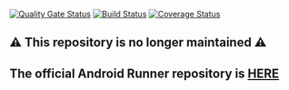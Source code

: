 [![Quality Gate Status](https://sonarcloud.io/api/project_badges/measure?project=S2-group_android-runner&metric=alert_status)](https://sonarcloud.io/dashboard?id=S2-group_android-runner)
[![Build Status](https://travis-ci.org/S2-group/android-runner.svg?branch=master)](https://travis-ci.org/S2-group/android-runner)
[![Coverage Status](https://coveralls.io/repos/github/S2-group/android-runner/badge.svg?branch=master)](https://coveralls.io/github/S2-group/android-runner?branch=master&service=github)

## :warning: This repository is no longer maintained :warning:
## The official Android Runner repository is [HERE](https://github.com/S2-group/android-runner/)

<!--
# Android Runner
Automated experiment execution on Android devices

## Install
This tool is only tested on Ubuntu, but it should work in other linux distributions.
You'll need:
- Python 3
- Android Debug Bridge (`sudo apt install android-tools-adb`)
- Android SDK Tools (`sudo apt install monkeyrunner`)
- JDK 8 (NOT JDK 9) (`sudo apt install openjdk-8-jre`)
- lxml (`sudo apt install python-lxml`)
- Install Python requirements (`pip install -r requirements.txt`)

Additionally, the following are also required for the Batterystats method:
- power_profile.xml (retrievable from the device using [APKTool](https://github.com/iBotPeaches/Apktool))
- systrace.py (from the Android SDK Tools)
- A device that is able to report on the `idle` and `frequency` states of the CPU using systrace.py

Note: It is important that monkeyrunner shares the same adb the experiment is using. Otherwise, there will be an adb restart and output may be tainted by the notification.

Note 2: You can specifiy the path to ADB and/or Monkeyrunner in the experiment configuration. See the Experiment Configuration section below.

Note 3: To check whether the the device is able to report on the `idle` and `frequency` states of the CPU, you can run the command `python systrace.py -l` and ensure both categories are listed among the supported categories.

## Quick start
To run an experiment, run:
```bash
python android_runner your_config.json
```
Example configuration files can be found in the subdirectories of the `example` directory.

## Structure
### devices.json
A JSON config that maps devices names to their ADB ids for easy reference in config files.

### Experiment Configuration
Below is a reference to the fields for the experiment configuration. It is not always updated.

**adb_path** *string*
Path to ADB. Example path: `/opt/platform-tools/adb`

**monkeyrunner_path** *string*
Path to Monkeyrunner. Example path: `/opt/platform-tools/bin/monkeyrunner`

**systrace_path** *string*
Path to Systrace.py. Example path: `/home/user/Android/Sdk/platform-tools/systrace/systrace.py`

**powerprofile_path** *string*
Path to power_profile.xml. Example path: `android-runner/example/batterystats/power_profile.xml`

**type** *string*
Type of the experiment. Can be `web`, `native` or 'plugintest'

**device_spec** *string*
Specify this property inside of your config to specify a `devices.json` outside of the Android Runner repository. For example:

 ``` json
 {
   ....
   "type": "native",
   "devices_spec": "/home/user/experiments/devices.json",
   "devices": {
     "nexus6p": {}
   },
   ...
 }
 ```

**replications** *positive integer*
Number of times an experiment is run.

**randomization** *boolean*
Random order of run execution. Default is *false*.

**duration** *positive integer*
The duration of each run in milliseconds, default is 0. Setting a too short duration may lead to missing results when running native experiments, adviced is to set a higher duration time if unexpected results appear.

**time_between_run** *positive integer*
The time that the framework waits between 2 succesive experiment runs. Default is 0.

**devices** *JSON*
A JSON object to describe the devices to be used and their arguments. Below are several examples:
```json
  "devices": {
    "nexus6p": {
      "root_disable_charging": "True",
      "charging_disabled_value": 0,
      "usb_charging_disabled_file": "/sys/class/power_supply/usb/device/charge"
    }
  }
```

```json
  "devices": {
    "nexus6p": {
      "root_disable_charging": "False"
    }
  }
```

```json
  "devices": {
    "nexus6p": {}
  }
```
Note that the last two examples result in the same behaviour.

The root_disable_charging option specifies if the devices needs to be root charging disabled by writing the charging_disabled_value to the usb_charging_disabled_file. Different devices have different values for the charging_disabled_value and usb_charging_disabled_file, so be carefull when using this feature. Also keep an eye out on the battery percantage when ussing this feature. If the battery dies when the charging is root disabled, it becomes impossible to charge the device via USB. 

**WARNING:** Always check the battery settings of the device for the charging status of the device after using root disable charging.
If the device isn't charging after the experiment is finished, reset the charging file yourself via ADB SU command line using:
```shell
adb su -c 'echo <charging enabled value> > <usb_charging_disabled_file>'
```

**paths** *Array\<String\>*
The paths to the APKs/URLs to test with. In case of the APKs, this is the path on the local file system.

**apps** *Array\<String\>*
The package names of the apps to test when the apps are already installed on the device. For example:
```json
  "apps": [
    "org.mozilla.firefox",
    "com.quicinc.trepn"
  ]
```

**browsers** *Array\<String\>*
*Dependent on type = web*
The names of browser(s) to use. Currently supported values are `chrome`.

**profilers** *JSON*
A JSON object to describe the profilers to be used and their arguments. Below are several examples:
```json
  "profilers": {
    "trepn": {
      "sample_interval": 100,
      "data_points": ["battery_power", "mem_usage"]
    }
  }
```

```json
  "profilers": {
    "android": {
      "sample_interval": 100,
      "data_points": ["cpu", "mem"],
      "subject_aggregation": "user_subject_aggregation.py",
      "experiment_aggregation": "user_experiment_aggregation.py"
    }
  }
```

```json
  "profilers": {
    "batterystats": {
      "cleanup": true,
      "subject_aggregation": "default",
      "experiment_aggregation": "default",
      "enable_systrace_parsing": true,
      "python2_path": "python2"
    }
  }
```
**subject_aggregation** *string*
Specify which subject aggregation to use. The default is the subject aggregation provided by the profiler. If a user specified aggregation script is used then the script should contain a ```bash main(dummy, data_dir)``` method, as this method is used as the entry point to the script.

**experiment_aggregation** *string*
Specify which experiment aggregation to use. The default is the experiment aggregation provided by the profiler. If a user specified aggregation script is used then the script should contain a ```bash main(dummy, data_dir, result_file)``` method, as this method is used as the entry point to the script.

**cleanup** *boolean*
Delete log files required by Batterystats after completion of the experiment. The default is *true*.

**enable_systrace_parsing** *boolean*
The Batterystats profiler uses the profiling tool Systrace internally to measure CPU specific activity and energy consumption on the mobile device. For some devices the parsing of the output of Systrace fails, causing the experiment run to fail. You can safely disable the Systrace parsing when you encounter Systrace parsing errors given that your experiment does not need rely on CPU specific information, but rather on the overall energy consumption of the mobile device. The overall energy consumption is not affected by the Systrace logs since it is tracked using another tool. The default is *true*.

**python2_path** *string*
The path to python 2 that is used to launch Systrace. The default is *python2*.

**scripts** *JSON*
A JSON list of types and paths of scripts to run. Below is an example:
```json
"scripts": {
  "before_experiment": "before_experiment.py",
  "before_run": "before_run.py",
  "interaction": "interaction.py",
  "after_run": "after_run.py",
  "after_experiment": "after_experiment.py"
}
```
Below are the supported types:
- before_experiment
  executes once before the first run
- before_run
  executes before every run
- after_launch
  executes after the target app/website is launched, but before profiling starts
- interaction
  executes between the start and end of a run
- before_close
  executes before the target app/website is closed
- after_run
  executes after a run completes
- after_experiment
  executes once after the last run
  
Instead of a path to string it is also possible to provide a JSON object in the following form:
```json
    "interaction": [
      {
        "type": "python2",
        "path": "Scripts/interaction.py",
        "timeout": 500,
        "logcat_regex": "<expr>"
      }
   ]
```
Within the JSON object you can use "type" to "python2", "monkeyrunner" or, "monkeyreplay" depending on the type of script. "python2" can be used for a standard python script,  "monkeyreplay" for running a Monkeyrunner script with the use of the Monkeyrunner framework and "monkeyrunner" can be used to run a Monkeyrunner directly without the entire Monkeyrunner framework. The "timeout" option is to set a maximum run time in miliseconds for the specified script. The optional option "logcat_regex" filters the logcat messages such that it only keeps lines where the log message matches "\<expr\>" where "\<expr\>" is a regular expression.

## Plugin profilers
It is possible to write your own profiler and use this with Android runner. To do so write your profiler in such a way
that it uses [this profiler.py class](ExperimentRunner/Plugins/Profiler.py) as parent class. The device object that is mentioned within the profiler.py class is based on the device.py of this repo. To see what can be done with this object, see the source code [here](ExperimentRunner/Device.py).

You can use your own profiler in the same way as the default profilers, you just need to make sure that:
- The profiler name is the same as your python file and class name.
- Your python file isn't called 'Profiler.py' as this file will be overwritten.
- The python file is placed in a directory called 'Plugin' which resided in the same directory as your config.json

To test your own profiler, you can make use of the 'plugintest' experiment type which can be seen [here](examples/plugintest/)

## Experiment continuation
In case of an error or a user abort during experiment execution, it is possible to continue the experiment if desired. This is possible by using a ```--progress``` tag with the starting command. For example:

```python android_runner your_config.json --progress path/to/progress.xml```

## Detailed documentation
The original thesis can be found here:
https://drive.google.com/file/d/0B7Fel9yGl5-xc2lEWmNVYkU5d2c/view?usp=sharing

The thesis regarding the implementation of Batterystats can be found here:
https://drive.google.com/file/d/1O7BqmkRFRDq7AD1oKOGjHqJzCTEe8AMz/view?usp=sharing

## FAQ
### Devices have no permissions (udev requires plugdev group membership)
This happens when the user calling adb is not in the plugdev group.
#### Fix
`sudo usermod -aG plugdev $LOGNAME`
#### References
https://developer.android.com/studio/run/device.html

http://www.janosgyerik.com/adding-udev-rules-for-usb-debugging-android-devices/

### [Batterystats] IOError: Unable to get atrace data. Did you forget adb root?
This happens when the device is unable to retrieve CPU information using systrace.py.
#### Fix
Check whether the device is able to report on both categories `freq` and `idle` using Systrace:

`python systrace.py -l`

If the categories are not listed, use a different device.
#### References
https://developer.android.com/studio/command-line/systrace

-->
